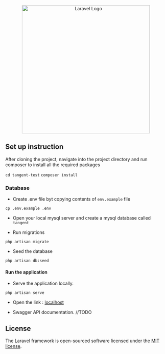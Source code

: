 <p align="center"><a href="https://laravel.com" target="_blank"><img src="https://tangentsolutions.co.za/wp-content/uploads/2021/09/tangent_logo_full_colour_400_1x.png" width="400" alt="Laravel Logo"></a></p>
 
## Set up instruction

After cloning the project, navigate into the project directory and run composer to install all the required packages

`cd tangent-test`
`composer install`

 ### Database
 
  - Create .env file byt copying contents of `env.example` file

  `cp .env.example .env`
  
  - Open your local mysql server and create a mysql database called `tangent`

  - Run migrations

 `php artisan migrate`

  - Seed the database 

  `php artisan db:seed`

  #### Run the application

  - Serve the application locally.
  
  `php artisan serve`

  - Open the link : [localhost](http://localhost:8000/)

  - Swagger API documentation.
   //TODO

## License

The Laravel framework is open-sourced software licensed under the [MIT license](https://opensource.org/licenses/MIT).
